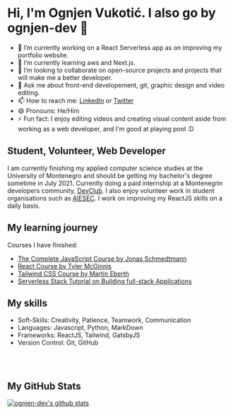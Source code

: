 # Hi, I'm Ognjen Vukotić. I also go by ognjen-dev 👋

- 🔭 I’m currently working on a React Serverless app as on improving my portfolio website.
- 🌱 I’m currently learning aws and Next.js.
- 👯 I’m looking to collaborate on open-source projects and projects that will make me a better developer.
- 💬 Ask me about front-end developement, git, graphic design and video editing.
- 📫 How to reach me: [LinkedIn](https://www.linkedin.com/in/ognjen-dev/) or [Twitter](https://twitter.com/devognjen)
- 😄 Pronouns: He/Him
- ⚡ Fun fact: I enjoy editing videos and creating visual content aside from working as a web developer, and I'm good at playing pool :D

## Student, Volunteer, Web Developer

I am currently finishing my applied computer science studies at the University of Montenegro and should be getting my bachelor's degree sometime in July 2021. Currently doing a paid internship at a Montenegrin developers community, [DevClub](https://www.linkedin.com/company/devclubme/). I also enjoy volunteer work in student organisations such as [AIESEC](https://www.linkedin.com/company/aiesec-in-montenegro/mycompany/). I work on improving my ReactJS skills on a daily basis.

## My learning journey

 Courses I have finished:<br/>
 - [The Complete JavaScript Course by Jonas Schmedtmann](https://www.udemy.com/course/the-complete-javascript-course/)
 - [React Course by Tyler McGinnis](https://ui.dev/react/)
 - [Tailwind CSS Course by Martin Eberth](https://www.udemy.com/course/tailwindcss-with-examples/)
 - [Serverless Stack Tutorial on Building full-stack Applications](https://serverless-stack.com/)


## My skills

 - Soft-Skills: Creativity, Patience, Teamwork, Communication
 - Languages: Javascript, Python, MarkDown
 - Frameworks: ReactJS, Tailwind, GatsbyJS
 - Version Control: Git, GitHub
  <br/>
  <br/>

## My GitHub Stats
  [![ognjen-dev's github stats](https://github-readme-stats.vercel.app/api?username=ognjen-dev)](https://github.com/anuraghazra/github-readme-stats)


